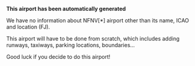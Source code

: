 **This airport has been automatically generated**

We have no information about NFNV[*] airport other than its name, ICAO and location (FJ).

This airport will have to be done from scratch, which includes adding runways, taxiways, parking locations, boundaries...

Good luck if you decide to do this airport!